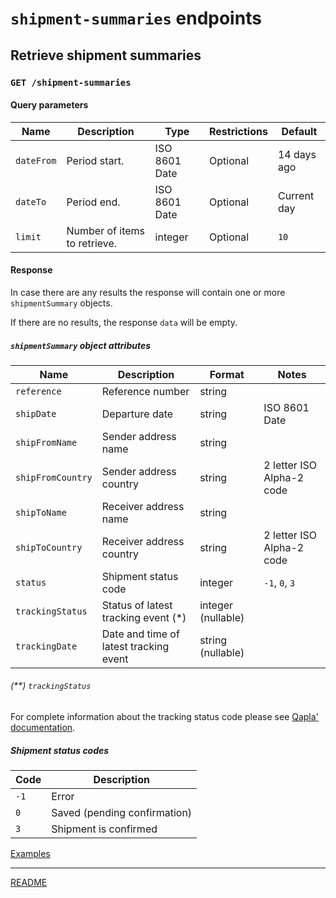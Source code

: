 # `shipment-summaries` endpoints

## Retrieve shipment summaries
### `GET /shipment-summaries`

#### Query parameters

| Name       | Description                  | Type          | Restrictions | Default     |
|------------|------------------------------|---------------|--------------|-------------|
| `dateFrom` | Period start.                | ISO 8601 Date | Optional     | 14 days ago |
| `dateTo`   | Period end.                  | ISO 8601 Date | Optional     | Current day |
| `limit`    | Number of items to retrieve. | integer       | Optional     | `10`        |

#### Response

In case there are any results the response will contain one or more `shipmentSummary` objects.

If there are no results, the response `data` will be empty.

##### `shipmentSummary` object attributes

| Name              | Description                            | Format             | Notes                     |
|-------------------|----------------------------------------|--------------------|---------------------------|
| `reference`       | Reference number                       | string             |                           |
| `shipDate`        | Departure date                         | string             | ISO 8601 Date             |
| `shipFromName`    | Sender address name                    | string             |                           |
| `shipFromCountry` | Sender address country                 | string             | 2 letter ISO Alpha-2 code |
| `shipToName`      | Receiver address name                  | string             |                           |
| `shipToCountry`   | Receiver address country               | string             | 2 letter ISO Alpha-2 code |
| `status`          | Shipment status code                   | integer            | `-1`, `0`, `3`            |
| `trackingStatus`  | Status of latest tracking event (*)    | integer (nullable) |
| `trackingDate`    | Date and time of latest tracking event | string (nullable)  |

###### (**) `trackingStatus`

For complete information about the tracking status code please see [Qapla' documentation](https://webhook.qapla.dev/en/#qaplaStatus).

##### Shipment status codes

| Code | Description                  |
|------|------------------------------|
| `-1` | Error                        |
|  `0` | Saved (pending confirmation) |
|  `3` | Shipment is confirmed        |

[Examples](ExamplesShipmentSummaries.md)

---

[README](../../../README.md)
